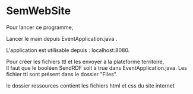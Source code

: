 # SemWebSite

Pour lancer ce programme, 

Lancer le main depuis EventApplication.java .

L'application est utilisable depuis : localhost:8080.

Pour créer les fichiers ttl et les envoyer à la plateforme territoire,  
Il faut que le booléen SendRDF soit à true dans EventApplication.java.
Les fichier ttl sont présent dans le dossier "Files".

le dossier ressources contient les fichiers html et css du site internet
